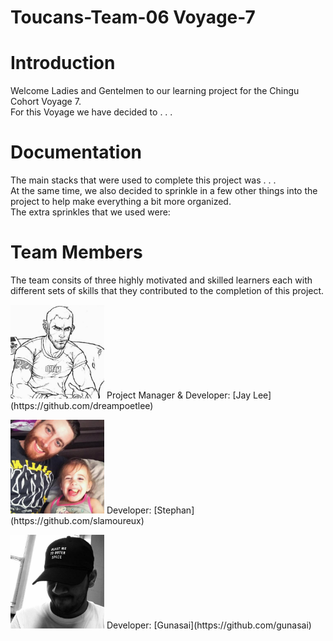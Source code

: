 # Toucans-Team-06 Voyage-7

# Introduction
Welcome Ladies and Gentelmen to our learning project for the Chingu Cohort Voyage 7. <br>
For this Voyage we have decided to  . . . <br>

# Documentation
The main stacks that were used to complete this project was . . . <br>
At the same time, we also decided to sprinkle in a few other things into the project to help make everything a bit more organized.<br>
The extra sprinkles that we used were: 

# Team Members
The team consits of three highly motivated and skilled learners each with different sets of skills that they contributed to the completion of this project.
<p align="left">
  <img width="150" height="150" src="images/profile_pics/jay_l.jpg">
  Project Manager &amp; Developer: [Jay Lee](https://github.com/dreampoetlee)
</p>
<p align="left">
  <img width="150" height="150" src="images/profile_pics/stephan_l.jpg">
  Developer: [Stephan](https://github.com/slamoureux)
</p>
<p align="left">
  <img width="150" height="150" src="images/profile_pics/gunasai_g.jpg">
  Developer: [Gunasai](https://github.com/gunasai)
</p>

       

